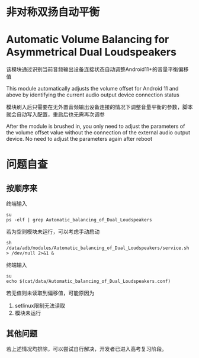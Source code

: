 # 非对称双扬自动平衡

# Automatic Volume Balancing for Asymmetrical Dual Loudspeakers

该模块通过识别当前音频输出设备连接状态自动调整Android11+的音量平衡偏移值

This module automatically adjusts the volume offset for Android 11 and above by identifying the current audio output device connection status

模块刷入后只需要在无外置音频输出设备连接的情况下调整音量平衡的参数，脚本就会自动写入配置，重启后也无需再次调参

After the module is brushed in, you only need to adjust the parameters of the volume offset value without the connection of the external audio output device. No need to adjust the parameters again after reboot

# 问题自查

## 按顺序来

终端输入
```
su
ps -elf | grep Automatic_balancing_of_Dual_Loudspeakers
```
若为空则模块未运行，可以考虑手动启动
```
sh /data/adb/modules/Automatic_balancing_of_Dual_Loudspeakers/service.sh > /dev/null 2>&1 &
```
终端输入
```
su
echo $(cat/data/Automatic_balancing_of_Dual_Loudspeakers.conf)
```
若无值则未读取到偏移值，可能原因为
1. setlinux限制无法读取
2. 模块未运行

## 其他问题

若上述情况均排除，可以尝试自行解决，开发者已进入高考复习阶段。